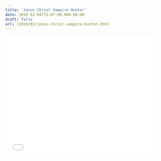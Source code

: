 ```yaml
---
title: 'Jesus Christ Vampire Hunter'
date: 2010-03-04T15:07:00.000-06:00
draft: false
url: /2010/03/jesus-christ-vampire-hunter.html
---
```


<object height="385" width="480">
<param name="movie" value="//www.youtube.com/v/4LRIypcaIX4&amp;hl=en_US&amp;fs=1&amp;">
<param name="allowFullScreen" value="true">
<param name="allowscriptaccess" value="always">
<embed src="//www.youtube.com/v/4LRIypcaIX4&amp;hl=en_US&amp;fs=1&amp;" type="application/x-shockwave-flash" allowscriptaccess="always" allowfullscreen="true" width="480" height="385">
</object>